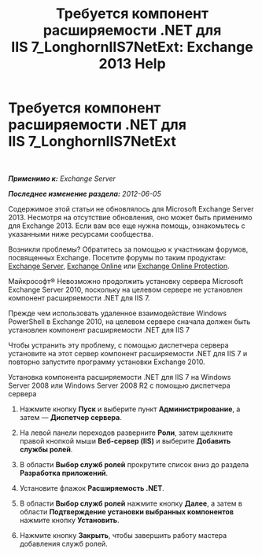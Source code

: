 ﻿---
title: 'Требуется компонент расширяемости .NET для IIS 7_LonghornIIS7NetExt: Exchange 2013 Help'
TOCTitle: Требуется компонент расширяемости .NET для IIS 7_LonghornIIS7NetExt
ms:assetid: 8b481626-b68a-4fba-b66e-a02c03856bfd
ms:mtpsurl: https://technet.microsoft.com/ru-ru/library/ms.exch.setupreadiness.longhorniis7netext(v=EXCHG.150)
ms:contentKeyID: 50488591
ms.date: 05/22/2018
mtps_version: v=EXCHG.150
ms.translationtype: MT
---

# Требуется компонент расширяемости .NET для IIS 7\_LonghornIIS7NetExt

 

_**Применимо к:** Exchange Server_

_**Последнее изменение раздела:** 2012-06-05_

Содержимое этой статьи не обновлялось для Microsoft Exchange Server 2013. Несмотря на отсутствие обновления, оно может быть применимо для Exchange 2013. Если вам все еще нужна помощь, ознакомьтесь с указанными ниже ресурсами сообщества.

Возникли проблемы? Обратитесь за помощью к участникам форумов, посвященных Exchange. Посетите форумы по таким продуктам: [Exchange Server](https://go.microsoft.com/fwlink/p/?linkid=60612), [Exchange Online](https://go.microsoft.com/fwlink/p/?linkid=267542) или [Exchange Online Protection](https://go.microsoft.com/fwlink/p/?linkid=285351).

Майкрософт® Невозможно продолжить установку сервера Microsoft Exchange Server 2010, поскольку на целевом сервере не установлен компонент расширяемости .NET для IIS 7.

Прежде чем использовать удаленное взаимодействие Windows PowerShell в Exchange 2010, на целевом сервере сначала должен быть установлен компонент расширяемости .NET для IIS 7

Чтобы устранить эту проблему, с помощью диспетчера сервера установите на этот сервер компонент расширяемости .NET для IIS 7 и повторно запустите программу установки Exchange 2010.

Установка компонента расширяемости .NET для IIS 7 на Windows Server 2008 или Windows Server 2008 R2 с помощью диспетчера сервера

1.  Нажмите кнопку **Пуск** и выберите пункт **Администрирование**, а затем — **Диспетчер сервера**.

2.  На левой панели переходов разверните **Роли**, затем щелкните правой кнопкой мыши **Веб-сервер (IIS)** и выберите **Добавить службы ролей**.

3.  В области **Выбор служб ролей** прокрутите список вниз до раздела **Разработка приложений**.

4.  Установите флажок **Расширяемость .NET**.

5.  В области **Выбор служб ролей** нажмите кнопку **Далее**, а затем в области **Подтверждение установки выбранных компонентов** нажмите кнопку **Установить**.

6.  Нажмите кнопку **Закрыть**, чтобы завершить работу мастера добавления служб ролей.

